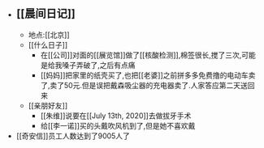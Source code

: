 - ## [[晨间日记]]
    - 地点:[[北京]]
    - [[什么日子]]
        - 在[[公司]]对面的[[展览馆]]做了[[核酸检测]],棉签很长,搅了三次,可能是给我嗓子弄破了,之后有点痛
        - [[妈妈]]把家里的纸壳买了,也把[[老婆]]之前拼多多免费撸的电动车卖了,卖了50元.但是误把戴森吸尘器的充电器卖了.人家答应第二天送回来
    - [[亲朋好友]]
        - [[朱维]]说要在[[July 13th, 2020]]去做拔牙手术
        - 给[[李一诺]]买的头戴吹风机到了,但是她不喜欢戴
- [[奇安信]]员工人数达到了9005人了
